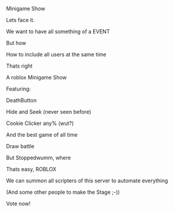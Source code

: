 Minigame Show

Lets face it.

We want to have all something of a EVENT

But how

How to include all users at the same time

Thats right

A roblox Minigame Show

Featuring:

DeathButton

Hide and Seek (never seen before)

Cookie Clicker any% (wut?)

And the best game of all time

Draw battle

But Stoppedwumm, where

Thats easy, ROBLOX

We can summon all scripters of this server to automate everything

(And some other people to make the Stage ;-))

Vote now!
